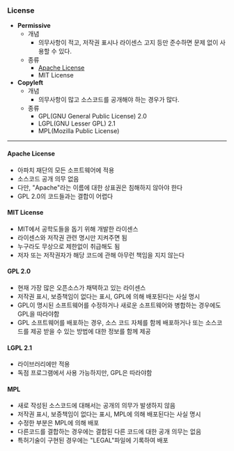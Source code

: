 ### License

- **Permissive**
  - 개념
    - 의무사항이 적고, 저작권 표시나 라이센스 고지 등만 준수하면 문제 없이 사용할 수 있다.
  - 종류
    - [Apache License](#apache-license)
    - MIT License
- **Copyleft**
  - 개념
    - 의무사항이 많고 소스코드를 공개해야 하는 경우가 많다.
  - 종류
    - GPL(GNU General Public License) 2.0
    - LGPL(GNU Lesser GPL) 2.1
    - MPL(Mozilla Public License)

---

#### Apache License

- 아파치 재단의 모든 소프트웨어에 적용
- 소스코드 공개 의무 없음
- 다만, "Apache"라는 이름에 대한 상표권은 침해하지 않아야 한다
- GPL 2.0의 코드들과는 결합이 어렵다

#### MIT License

- MIT에서 공학도들을 돕기 위해 개발한 라이센스
- 라이센스와 저작권 관련 명시만 지켜주면 됨
- 누구라도 무상으로 제한없이 취급해도 됨
- 저자 또는 저작권자가 해당 코드에 관해 아무런 책임을 지지 않는다

#### GPL 2.0

- 현재 가장 많은 오픈소스가 채택하고 있는 라이센스
- 저작권 표시, 보증책임이 없다는 표시, GPL에 의해 배포된다는 사실 명시
- GPL이 명시된 소프트웨어를 수정하거나 새로운 소프트웨어와 병합하는 경우에도 GPL을 따라야함
- GPL 소프트웨어를 배포하는 경우, 소스 코드 자체를 함께 배포하거나 또는 소스코드를 제공 받을 수 있는 방법에 대한 정보를 함께 제공

#### LGPL 2.1

- 라이브러리에만 적용
- 독점 프로그램에서 사용 가능하지만, GPL은 따라야함

#### MPL

- 새로 작성된 소스코드에 대해서는 공개의 의무가 발생하지 않음
- 저작권 표시, 보증책임이 없다는 표시, MPL에 의해 배포된다는 사실 명시
- 수정한 부분은 MPL에 의해 배포
- 다른코드를 결합하는 경우에는 결합된 다른 코드에 대한 공개 의무는 없음
- 특허기술이 구현된 경우에는 "LEGAL"파일에 기록하여 배포
